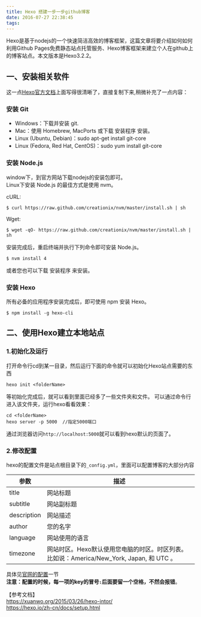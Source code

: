```yaml
---
title: Hexo 搭建一步一步github博客
date: 2016-07-27 22:38:45
tags:
---
```

Hexo是基于nodejs的一个快速简洁高效的博客框架，这篇文章将要介绍如何如何利用Github Pages免费静态站点托管服务、Hexo博客框架来建立个人在github上的博客站点。本文版本是Hexo3.2.2。       
## 一、安装相关软件
这一点[Hexo官方文档](https://hexo.io/zh-cn/docs/#安装)上面写得很清晰了，直接复制下来,稍微补充了一点内容：    
### 安装 Git
- Windows：下载并安装 git.
- Mac：使用 Homebrew, MacPorts 或下载 安装程序 安装。
- Linux (Ubuntu, Debian)：sudo apt-get install git-core
- Linux (Fedora, Red Hat, CentOS)：sudo yum install git-core
### 安装 Node.js
window下，到官方网站下载nodejs的安装包即可。   
Linux下安装 Node.js 的最佳方式是使用 nvm。

cURL:
```
$ curl https://raw.github.com/creationix/nvm/master/install.sh | sh
```
Wget:
```
$ wget -qO- https://raw.github.com/creationix/nvm/master/install.sh | sh
```
安装完成后，重启终端并执行下列命令即可安装 Node.js。
```
$ nvm install 4
```
或者您也可以下载 安装程序 来安装。

### 安装 Hexo
所有必备的应用程序安装完成后，即可使用 npm 安装 Hexo。
```
$ npm install -g hexo-cli
```

## 二、使用Hexo建立本地站点
### 1.初始化及运行
打开命令行cd到某一目录，然后运行下面的命令就可以初始化Hexo站点需要的东西
```
hexo init <folderName>
```
等初始化完成后，就可以看到里面已经多了一些文件夹和文件。
可以通过命令行进入该文件夹，运行hexo看看效果：
```
cd <folderName>
hexo server -p 5000  //指定5000端口
```
通过浏览器访问`http://localhost:5000`就可以看到hexo默认的页面了。

### 2.修改配置
hexo的配置文件是站点根目录下的`_config.yml`，里面可以配置博客的大部分内容

参数 | 描述
--- | ---
title | 网站标题
subtitle | 网站副标题
description | 网站描述
author | 您的名字
language | 网站使用的语言
timezone | 网站时区。Hexo默认使用您电脑的时区。时区列表。比如说：America/New_York, Japan, 和 UTC 。

具体见[官网的配置](https://hexo.io/zh-cn/docs/configuration.html)一节   
**注意：配置的时候，每一项的key的冒号`:`后面要留一个空格，不然会报错**。















【参考文档】    
https://xuanwo.org/2015/03/26/hexo-intor/       
https://hexo.io/zh-cn/docs/setup.html